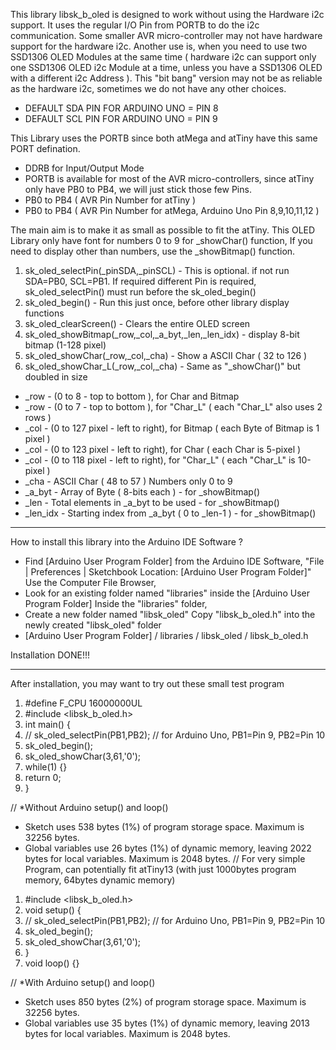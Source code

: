 This library libsk_b_oled is designed to work without using the Hardware i2c support. It uses the regular I/O Pin from PORTB to do the i2c communication. Some smaller AVR micro-controller may not have hardware support for the hardware i2c. Another use is, when you need to use two SSD1306 OLED Modules at the same time ( hardware i2c can support only one SSD1306 OLED i2c Module at a time, unless you have a SSD1306 OLED with a different i2c Address ). This "bit bang" version may not be as reliable as the hardware i2c, sometimes we do not have any other choices. 

- DEFAULT SDA PIN FOR ARDUINO UNO = PIN 8
- DEFAULT SCL PIN FOR ARDUINO UNO = PIN 9 

This Library uses the PORTB since both atMega and atTiny have this same PORT defination.
- DDRB for Input/Output Mode 
- PORTB  is available for most of the AVR micro-controllers, since atTiny only have PB0 to PB4, we will just stick those few Pins.
- PB0 to PB4 ( AVR Pin Number for atTiny )
- PB0 to PB4 ( AVR Pin Number for atMega, Arduino Uno Pin 8,9,10,11,12 )

The main aim is to make it as small as possible to fit the atTiny. This OLED Library only have font for numbers 0 to 9 for _showChar() function, If you need to display other than numbers, use the _showBitmap() function.

1. sk_oled_selectPin(_pinSDA,_pinSCL) - This is optional. if not run SDA=PB0, SCL=PB1. If required different Pin is required, sk_oled_selectPin() must run before the sk_oled_begin()
2. sk_oled_begin() - Run this just once, before other library display functions
3. sk_oled_clearScreen() - Clears the entire OLED screen
4. sk_oled_showBitmap(_row,_col,_a_byt,_len,_len_idx) - display 8-bit bitmap (1-128 pixel)
5. sk_oled_showChar(_row,_col,_cha) - Show a ASCII Char ( 32 to 126 )
6. sk_oled_showChar_L(_row,_col,_cha) - Same as "_showChar()" but doubled in size
- _row - (0 to 8 - top to bottom ), for Char and Bitmap
- _row - (0 to 7 - top to bottom ), for "Char_L" ( each "Char_L" also uses 2 rows )
- _col - (0 to 127 pixel - left to right), for Bitmap ( each Byte of Bitmap is 1 pixel )
- _col - (0 to 123 pixel - left to right), for Char ( each Char is 5-pixel )
- _col - (0 to 118 pixel - left to right), for "Char_L" ( each "Char_L" is 10-pixel )
- _cha - ASCII Char ( 48 to 57 ) Numbers only 0 to 9
- _a_byt   - Array of Byte ( 8-bits each ) - for _showBitmap()
- _len     - Total elements in _a_byt to be used - for _showBitmap()
- _len_idx - Starting index from _a_byt ( 0 to _len-1 ) - for _showBitmap()

------

How to install this library into the Arduino IDE Software ?

- Find [Arduino User Program Folder] from the Arduino IDE Software,
"File | Preferences | Sketchbook Location: [Arduino User Program Folder]"
Use the Computer File Browser,
-  Look for an existing folder named "libraries" inside the [Arduino User Program Folder]
Inside the "libraries" folder,
-  Create a new folder named "libsk_oled"
Copy "libsk_b_oled.h" into the newly created "libsk_oled" folder
-  [Arduino User Program Folder] / libraries / libsk_oled / libsk_b_oled.h


Installation DONE!!!

------

After installation, you may want to try out these small test program 

1. #define F_CPU 16000000UL
2. #include <libsk_b_oled.h>
3. int main() {
4.   // sk_oled_selectPin(PB1,PB2); // for Arduino Uno, PB1=Pin 9, PB2=Pin 10
5.   sk_oled_begin();
6.   sk_oled_showChar(3,61,'0');
7.   while(1) {}
8.   return 0; 
9. }

// *Without Arduino setup() and loop()
- Sketch uses 538 bytes (1%) of program storage space. Maximum is 32256 bytes.
- Global variables use 26 bytes (1%) of dynamic memory, leaving 2022 bytes for local variables. Maximum is 2048 bytes.
// For very simple Program, can potentially fit atTiny13 (with just 1000bytes program memory, 64bytes dynamic memory)

1. #include <libsk_b_oled.h>
2. void setup() {   
3. // sk_oled_selectPin(PB1,PB2); // for Arduino Uno, PB1=Pin 9, PB2=Pin 10
4.   sk_oled_begin();
5.   sk_oled_showChar(3,61,'0');
6. }
7. void loop() {}

// *With Arduino setup() and loop()
- Sketch uses 850 bytes (2%) of program storage space. Maximum is 32256 bytes.
- Global variables use 35 bytes (1%) of dynamic memory, leaving 2013 bytes for local variables. Maximum is 2048 bytes.
